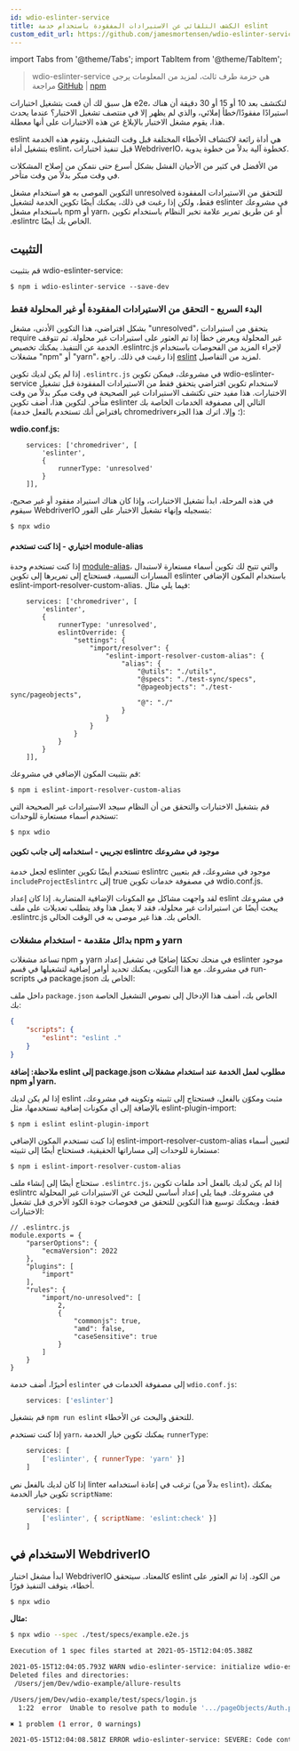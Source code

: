 ```yaml
---
id: wdio-eslinter-service
title: الكشف التلقائي عن الاستيرادات المفقودة باستخدام خدمة eslint
custom_edit_url: https://github.com/jamesmortensen/wdio-eslinter-service/edit/main/README.md
---
```


import Tabs from '@theme/Tabs';
import TabItem from '@theme/TabItem';

> wdio-eslinter-service هي حزمة طرف ثالث، لمزيد من المعلومات يرجى مراجعة [GitHub](https://github.com/jamesmortensen/wdio-eslinter-service) | [npm](https://www.npmjs.com/package/wdio-eslinter-service)

هل سبق لك أن قمت بتشغيل اختبارات e2e، لتكتشف بعد 10 أو 15 أو 30 دقيقة أن هناك استيرادًا مفقودًا/خطأ إملائي، والذي لم يظهر إلا في منتصف تشغيل الاختبار؟ عندما يحدث هذا، يقوم مشغل الاختبار بالإبلاغ عن هذه الاختبارات على أنها معطلة.

eslint هي أداة رائعة لاكتشاف الأخطاء المختلفة قبل وقت التشغيل، وتقوم هذه الخدمة بتشغيل أداة eslint، قبل تنفيذ اختبارات WebdriverIO، كخطوة آلية بدلاً من خطوة يدوية.

من الأفضل في كثير من الأحيان الفشل بشكل أسرع حتى نتمكن من إصلاح المشكلات في وقت مبكر بدلاً من وقت متأخر.

التكوين الموصى به هو استخدام مشغل unresolved للتحقق من الاستيرادات المفقودة فقط، ولكن إذا رغبت في ذلك، يمكنك أيضًا تكوين الخدمة لتشغيل eslinter في مشروعك باستخدام مشغل npm أو yarn، أو عن طريق تمرير علامة تخبر النظام باستخدام تكوين .eslintrc الخاص بك أيضًا.

## التثبيت

قم بتثبيت wdio-eslinter-service:

```
$ npm i wdio-eslinter-service --save-dev 
```


### البدء السريع - التحقق من الاستيرادات المفقودة أو غير المحلولة فقط

بشكل افتراضي، هذا التكوين الأدنى، مشغل "unresolved"، يتحقق من استيرادات require غير المحلولة ويعرض خطأ إذا تم العثور على استيرادات غير محلولة. ثم تتوقف الخدمة عن التنفيذ. يمكنك تخصيص .eslintrc.js لإجراء المزيد من الفحوصات باستخدام مشغلات "npm" أو "yarn"، إذا رغبت في ذلك. راجع [eslint](https://www.npmjs.com/package/eslint) لمزيد من التفاصيل.

إذا لم يكن لديك تكوين `.eslintrc.js` في مشروعك، فيمكن تكوين wdio-eslinter-service لاستخدام تكوين افتراضي يتحقق فقط من الاستيرادات المفقودة قبل تشغيل الاختبارات. هذا مفيد حتى تكتشف الاستيرادات غير الصحيحة في وقت مبكر بدلاً من وقت متأخر. لتكوين هذا، أضف تكوين eslinter التالي إلى مصفوفة الخدمات الخاصة بك (بافتراض أنك تستخدم بالفعل خدمة chromedriver؛ وإلا، اترك هذا الجزء):

**wdio.conf.js:**
```
    services: ['chromedriver', [
        'eslinter',
        {
            runnerType: 'unresolved'
        }
    ]],
```

في هذه المرحلة، ابدأ تشغيل الاختبارات، وإذا كان هناك استيراد مفقود أو غير صحيح، سيقوم WebdriverIO بتسجيله وإنهاء تشغيل الاختبار على الفور:

```
$ npx wdio
```


#### اختياري - إذا كنت تستخدم module-alias

إذا كنت تستخدم وحدة [module-alias](https://www.npmjs.com/package/module-alias)، والتي تتيح لك تكوين أسماء مستعارة لاستبدال المسارات النسبية، فستحتاج إلى تمريرها إلى تكوين eslinter باستخدام المكون الإضافي eslint-import-resolver-custom-alias. فيما يلي مثال:

```
    services: ['chromedriver', [
        'eslinter',
        {
            runnerType: 'unresolved',
            eslintOverride: {
                "settings": {
                    "import/resolver": {
                        "eslint-import-resolver-custom-alias": {
                            "alias": {
                                "@utils": "./utils",
                                "@specs": "./test-sync/specs",
                                "@pageobjects": "./test-sync/pageobjects",
                                "@": "./"
                            }
                        }
                    }
                }
            }
        }
    ]],
```

قم بتثبيت المكون الإضافي في مشروعك:

```
$ npm i eslint-import-resolver-custom-alias
```

قم بتشغيل الاختبارات والتحقق من أن النظام سيجد الاستيرادات غير الصحيحة التي تستخدم أسماء مستعارة للوحدات:

```
$ npx wdio
```

#### تجريبي - استخدامه إلى جانب تكوين eslintrc موجود في مشروعك

لجعل خدمة eslinter تستخدم أيضًا تكوين eslintrc موجود في مشروعك، قم بتعيين `includeProjectEslintrc` إلى true في مصفوفة خدمات تكوين wdio.conf.js.

لقد واجهت مشاكل مع المكونات الإضافية المتضاربة. إذا كان إعداد eslint في مشروعك يبحث أيضًا عن استيرادات غير محلولة، فقد لا يعمل هذا وقد يتطلب تعديلات على ملف .eslintrc.js الخاص بك. هذا غير موصى به في الوقت الحالي.


### بدائل متقدمة - استخدام مشغلات npm و yarn

تساعد مشغلات npm و yarn في منحك تحكمًا إضافيًا في تشغيل إعداد eslinter موجود في مشروعك. مع هذا التكوين، يمكنك تحديد أوامر إضافية لتشغيلها في قسم run-scripts في package.json الخاص بك:

داخل ملف `package.json` الخاص بك، أضف هذا الإدخال إلى نصوص التشغيل الخاصة بك:

```json
{
    "scripts": {
        "eslint": "eslint ."
    }
}
```

**ملاحظة: إضافة eslint إلى package.json مطلوب لعمل الخدمة عند استخدام مشغلات npm أو yarn.**

إذا لم يكن لديك eslint مثبت ومكوّن بالفعل، فستحتاج إلى تثبيته وتكوينه في مشروعك، بالإضافة إلى أي مكونات إضافية تستخدمها، مثل eslint-plugin-import:

```
$ npm i eslint eslint-plugin-import
```

إذا كنت تستخدم المكون الإضافي eslint-import-resolver-custom-alias لتعيين أسماء مستعارة للوحدات إلى مساراتها الحقيقية، فستحتاج أيضًا إلى تثبيته:

```
$ npm i eslint-import-resolver-custom-alias
```

ستحتاج أيضًا إلى إنشاء ملف `.eslintrc.js`، إذا لم يكن لديك بالفعل أحد ملفات تكوين eslintrc في مشروعك. فيما يلي إعداد أساسي للبحث عن الاستيرادات غير المحلولة فقط، ويمكنك توسيع هذا التكوين للتحقق من فحوصات جودة الكود الأخرى قبل تشغيل الاختبارات:

```
// .eslintrc.js
module.exports = {
    "parserOptions": {
        "ecmaVersion": 2022
    },
    "plugins": [
        "import"
    ],
    "rules": {
        "import/no-unresolved": [
            2,
            {
                "commonjs": true,
                "amd": false,
                "caseSensitive": true
            }
        ]
    }
}
```

أخيرًا، أضف خدمة `eslinter` إلى مصفوفة الخدمات في `wdio.conf.js`:

```javascript
    services: ['eslinter']
```

قم بتشغيل `npm run eslint` للتحقق والبحث عن الأخطاء.

إذا كنت تستخدم `yarn`، يمكنك تكوين خيار الخدمة `runnerType`:

```javascript
    services: [
        ['eslinter', { runnerType: 'yarn' }]
    ]
```

إذا كان لديك بالفعل نص linter ترغب في إعادة استخدامه (بدلاً من `eslint`)، يمكنك تكوين خيار الخدمة `scriptName`:

```javascript
    services: [
        ['eslinter', { scriptName: 'eslint:check' }]
    ]
```

## الاستخدام في WebdriverIO

ابدأ مشغل اختبار WebdriverIO كالمعتاد. سيتحقق eslint من الكود. إذا تم العثور على أخطاء، يتوقف التنفيذ فورًا.

```bash
$ npx wdio
```


**مثال:**

```bash
$ npx wdio --spec ./test/specs/example.e2e.js 

Execution of 1 spec files started at 2021-05-15T12:04:05.388Z

2021-05-15T12:04:05.793Z WARN wdio-eslinter-service: initialize wdio-eslint-service using npm runner.
Deleted files and directories:
 /Users/jem/Dev/wdio-example/allure-results

/Users/jem/Dev/wdio-example/test/specs/login.js
  1:22  error  Unable to resolve path to module '.../pageObjects/Auth.page'  import/no-unresolved

✖ 1 problem (1 error, 0 warnings)

2021-05-15T12:04:08.581Z ERROR wdio-eslinter-service: SEVERE: Code contains eslint errors or eslint not installed.
```